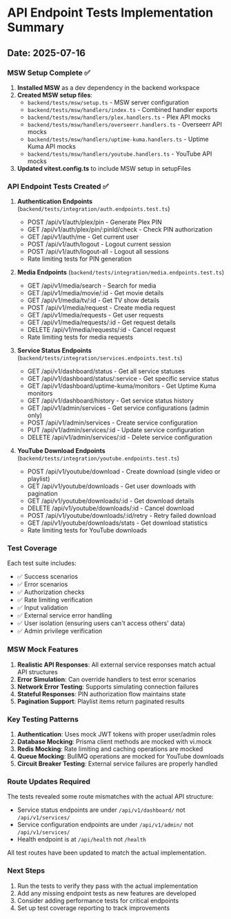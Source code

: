 # API Endpoint Tests Implementation Summary

## Date: 2025-07-16

### MSW Setup Complete ✅

1. **Installed MSW** as a dev dependency in the backend workspace
2. **Created MSW setup files**:
   - `backend/tests/msw/setup.ts` - MSW server configuration
   - `backend/tests/msw/handlers/index.ts` - Combined handler exports
   - `backend/tests/msw/handlers/plex.handlers.ts` - Plex API mocks
   - `backend/tests/msw/handlers/overseerr.handlers.ts` - Overseerr API mocks
   - `backend/tests/msw/handlers/uptime-kuma.handlers.ts` - Uptime Kuma API mocks
   - `backend/tests/msw/handlers/youtube.handlers.ts` - YouTube API mocks
3. **Updated vitest.config.ts** to include MSW setup in setupFiles

### API Endpoint Tests Created ✅

1. **Authentication Endpoints** (`backend/tests/integration/auth.endpoints.test.ts`)
   - POST /api/v1/auth/plex/pin - Generate Plex PIN
   - GET /api/v1/auth/plex/pin/:pinId/check - Check PIN authorization
   - GET /api/v1/auth/me - Get current user
   - POST /api/v1/auth/logout - Logout current session
   - POST /api/v1/auth/logout-all - Logout all sessions
   - Rate limiting tests for PIN generation

2. **Media Endpoints** (`backend/tests/integration/media.endpoints.test.ts`)
   - GET /api/v1/media/search - Search for media
   - GET /api/v1/media/movie/:id - Get movie details
   - GET /api/v1/media/tv/:id - Get TV show details
   - POST /api/v1/media/request - Create media request
   - GET /api/v1/media/requests - Get user requests
   - GET /api/v1/media/requests/:id - Get request details
   - DELETE /api/v1/media/requests/:id - Cancel request
   - Rate limiting tests for media requests

3. **Service Status Endpoints** (`backend/tests/integration/services.endpoints.test.ts`)
   - GET /api/v1/dashboard/status - Get all service statuses
   - GET /api/v1/dashboard/status/:service - Get specific service status
   - GET /api/v1/dashboard/uptime-kuma/monitors - Get Uptime Kuma monitors
   - GET /api/v1/dashboard/history - Get service status history
   - GET /api/v1/admin/services - Get service configurations (admin only)
   - POST /api/v1/admin/services - Create service configuration
   - PUT /api/v1/admin/services/:id - Update service configuration
   - DELETE /api/v1/admin/services/:id - Delete service configuration

4. **YouTube Download Endpoints** (`backend/tests/integration/youtube.endpoints.test.ts`)
   - POST /api/v1/youtube/download - Create download (single video or playlist)
   - GET /api/v1/youtube/downloads - Get user downloads with pagination
   - GET /api/v1/youtube/downloads/:id - Get download details
   - DELETE /api/v1/youtube/downloads/:id - Cancel download
   - POST /api/v1/youtube/downloads/:id/retry - Retry failed download
   - GET /api/v1/youtube/downloads/stats - Get download statistics
   - Rate limiting tests for YouTube downloads

### Test Coverage

Each test suite includes:

- ✅ Success scenarios
- ✅ Error scenarios
- ✅ Authorization checks
- ✅ Rate limiting verification
- ✅ Input validation
- ✅ External service error handling
- ✅ User isolation (ensuring users can't access others' data)
- ✅ Admin privilege verification

### MSW Mock Features

1. **Realistic API Responses**: All external service responses match actual API structures
2. **Error Simulation**: Can override handlers to test error scenarios
3. **Network Error Testing**: Supports simulating connection failures
4. **Stateful Responses**: PIN authorization flow maintains state
5. **Pagination Support**: Playlist items return paginated results

### Key Testing Patterns

1. **Authentication**: Uses mock JWT tokens with proper user/admin roles
2. **Database Mocking**: Prisma client methods are mocked with vi.mock
3. **Redis Mocking**: Rate limiting and caching operations are mocked
4. **Queue Mocking**: BullMQ operations are mocked for YouTube downloads
5. **Circuit Breaker Testing**: External service failures are properly handled

### Route Updates Required

The tests revealed some route mismatches with the actual API structure:

- Service status endpoints are under `/api/v1/dashboard/` not `/api/v1/services/`
- Service configuration endpoints are under `/api/v1/admin/` not `/api/v1/services/`
- Health endpoint is at `/api/health` not `/health`

All test routes have been updated to match the actual implementation.

### Next Steps

1. Run the tests to verify they pass with the actual implementation
2. Add any missing endpoint tests as new features are developed
3. Consider adding performance tests for critical endpoints
4. Set up test coverage reporting to track improvements
